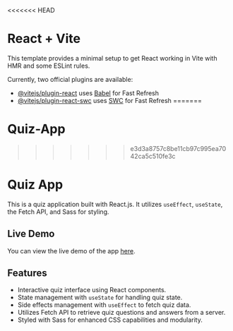 <<<<<<< HEAD
# React + Vite

This template provides a minimal setup to get React working in Vite with HMR and some ESLint rules.

Currently, two official plugins are available:

- [@vitejs/plugin-react](https://github.com/vitejs/vite-plugin-react/blob/main/packages/plugin-react/README.md) uses [Babel](https://babeljs.io/) for Fast Refresh
- [@vitejs/plugin-react-swc](https://github.com/vitejs/vite-plugin-react-swc) uses [SWC](https://swc.rs/) for Fast Refresh
=======
# Quiz-App
>>>>>>> e3d3a8757c8be11cb97c995ea7042ca5c510fe3c

# Quiz App

This is a quiz application built with React.js. It utilizes `useEffect`, `useState`, the Fetch API, and Sass for styling.

## Live Demo

You can view the live demo of the app [here](https://stellar-dango-3eae74.netlify.app/).

## Features

- Interactive quiz interface using React components.
- State management with `useState` for handling quiz state.
- Side effects management with `useEffect` to fetch quiz data.
- Utilizes Fetch API to retrieve quiz questions and answers from a server.
- Styled with Sass for enhanced CSS capabilities and modularity.
